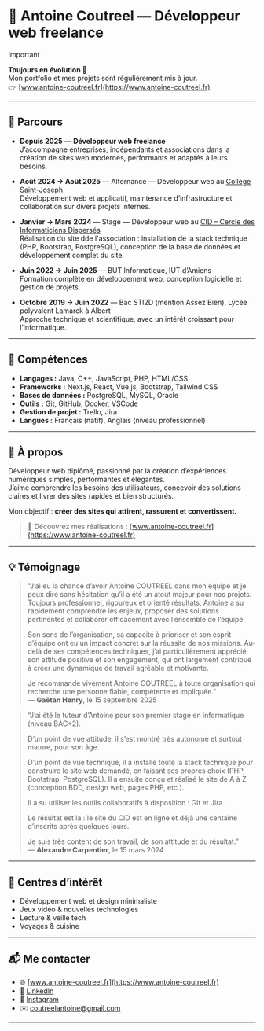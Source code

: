 # 👋 Antoine Coutreel — Développeur web freelance

> [!IMPORTANT]
> **Toujours en évolution 🚀**  
> Mon portfolio et mes projets sont régulièrement mis à jour.  
> 👉 [www.antoine-coutreel.fr](https://www.antoine-coutreel.fr)

---

## 🧭 Parcours

* **Depuis 2025** — **Développeur web freelance**  
  J’accompagne entreprises, indépendants et associations dans la création de sites web modernes, performants et adaptés à leurs besoins.

* **Août 2024 → Août 2025** — Alternance — Développeur web au [Collège Saint-Joseph](https://www.college-saint-joseph.com)  
  Développement web et applicatif, maintenance d’infrastructure et collaboration sur divers projets internes.

* **Janvier → Mars 2024** — Stage — Développeur web au [CID – Cercle des Informaticiens Dispersés](https://www.cid-amiens.fr/)  
  Réalisation du site dde l'association : installation de la stack technique (PHP, Bootstrap, PostgreSQL), conception de la base de données et développement complet du site.

* **Juin 2022 → Juin 2025** — BUT Informatique, IUT d’Amiens  
  Formation complète en développement web, conception logicielle et gestion de projets.

* **Octobre 2019 → Juin 2022** — Bac STI2D (mention Assez Bien), Lycée polyvalent Lamarck à Albert  
  Approche technique et scientifique, avec un intérêt croissant pour l’informatique.

---

## 🧩 Compétences

* **Langages :** Java, C++, JavaScript, PHP, HTML/CSS  
* **Frameworks :** Next.js, React, Vue.js, Bootstrap, Tailwind CSS  
* **Bases de données :** PostgreSQL, MySQL, Oracle  
* **Outils :** Git, GitHub, Docker, VSCode  
* **Gestion de projet :** Trello, Jira  
* **Langues :** Français (natif), Anglais (niveau professionnel)

---

## 💬 À propos

Développeur web diplômé, passionné par la création d’expériences numériques simples, performantes et élégantes.  
J’aime comprendre les besoins des utilisateurs, concevoir des solutions claires et livrer des sites rapides et bien structurés.  

Mon objectif : **créer des sites qui attirent, rassurent et convertissent.**

> 🔗 Découvrez mes réalisations : [www.antoine-coutreel.fr](https://www.antoine-coutreel.fr)

---

## 💡 Témoignage

> "J’ai eu la chance d’avoir Antoine COUTREEL dans mon équipe et je peux dire sans hésitation qu’il a été un atout majeur pour nos projets.  
> Toujours professionnel, rigoureux et orienté résultats, Antoine a su rapidement comprendre les enjeux, proposer des solutions pertinentes et collaborer efficacement avec l’ensemble de l’équipe.  
> 
> Son sens de l’organisation, sa capacité à prioriser et son esprit d’équipe ont eu un impact concret sur la réussite de nos missions. Au-delà de ses compétences techniques, j’ai particulièrement apprécié son attitude positive et son engagement, qui ont largement contribué à créer une dynamique de travail agréable et motivante.  
> 
> Je recommande vivement Antoine COUTREEL à toute organisation qui recherche une personne fiable, compétente et impliquée."  
> — **Gaëtan Henry**, le 15 septembre 2025

> “J’ai été le tuteur d’Antoine pour son premier stage en informatique (niveau BAC+2).
>   
> D’un point de vue attitude, il s’est montré très autonome et surtout mature, pour son âge.
> 
> D’un point de vue technique, il a installé toute la stack technique pour construire le site web demandé, en faisant ses propres choix (PHP, Bootstrap, PostgreSQL). Il a ensuite conçu et réalisé le site de A à Z (conception BDD, design web, pages PHP, etc.).
> 
> Il a su utiliser les outils collaboratifs à disposition : Git et Jira.  
> 
> Le résultat est là : le site du CID est en ligne et déjà une centaine d’inscrits après quelques jours.  
> 
> Je suis très content de son travail, de son attitude et du résultat.”  
> — **Alexandre Carpentier**, le 15 mars 2024

---

## 🎯 Centres d’intérêt

* Développement web et design minimaliste  
* Jeux vidéo & nouvelles technologies  
* Lecture & veille tech  
* Voyages & cuisine

---

## 📬 Me contacter

* 🌐 [www.antoine-coutreel.fr](https://www.antoine-coutreel.fr)
* 💼 [LinkedIn](https://www.linkedin.com/in/antoine-coutreel)
* 📸 [Instagram](https://www.instagram.com/anto_coutrl/)
* ✉️ [coutreelantoine@gmail.com](mailto:coutreelantoine@gmail.com)

---
